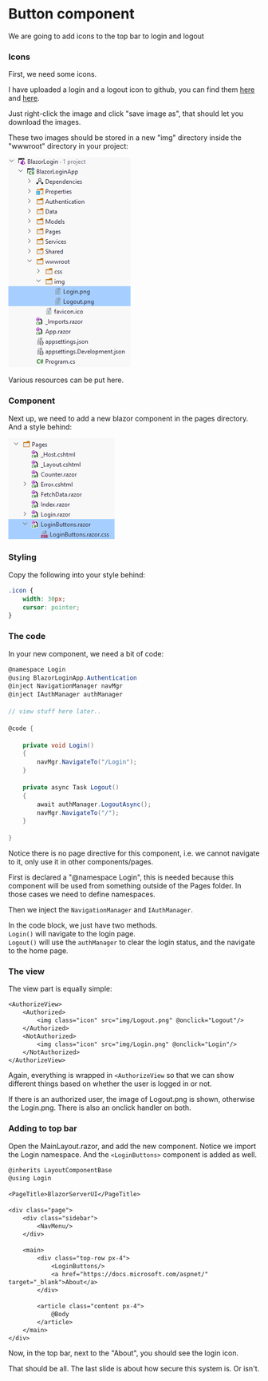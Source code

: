 # Button component

We are going to add icons to the top bar to login and logout

### Icons

First, we need some icons.

I have uploaded a login and a logout icon to github, you can find them [here](https://github.com/TroelsMortensen/BlazorLogin/blob/master/BlazorLoginApp/wwwroot/img/Login.png)
and [here](https://github.com/TroelsMortensen/BlazorLogin/blob/master/BlazorLoginApp/wwwroot/img/Logout.png).

Just right-click the image and click "save image as", that should let you download the images.

These two images should be stored in a new "img" directory inside the "wwwroot" directory in your project:

![img_13.png](img_13.png)

Various resources can be put here.

### Component
Next up, we need to add a new blazor component in the pages directory. And a style behind:

![img_15.png](img_15.png)

### Styling
Copy the following into your style behind:

```css
.icon {
    width: 30px;
    cursor: pointer;
}
```

### The code
In your new component, we need a bit of code:

```csharp
@namespace Login
@using BlazorLoginApp.Authentication
@inject NavigationManager navMgr
@inject IAuthManager authManager

// view stuff here later..

@code {

    private void Login()
    {
        navMgr.NavigateTo("/Login");
    }

    private async Task Logout()
    {
        await authManager.LogoutAsync();
        navMgr.NavigateTo("/");
    }

}
```

Notice there is no page directive for this component, i.e. we cannot navigate to it, only use it in other components/pages.

First is declared a "@namespace Login", this is needed because this component will be used from something outside of the Pages folder. In those cases we need to define namespaces.

Then we inject the `NavigationManager` and `IAuthManager`.

In the code block, we just have two methods.\
`Login()` will navigate to the login page.\
`Logout()` will use the `authManager` to clear the login status, and the navigate to the home page.

### The view
The view part is equally simple:

```razor
<AuthorizeView>
    <Authorized>
        <img class="icon" src="img/Logout.png" @onclick="Logout"/>
    </Authorized>
    <NotAuthorized>
        <img class="icon" src="img/Login.png" @onclick="Login"/>
    </NotAuthorized>
</AuthorizeView>
```

Again, everything is wrapped in `<AuthorizeView` so that we can show different things based on whether the user is logged in or not.

If there is an authorized user, the image of Logout.png is shown, otherwise the Login.png. There is also an onclick handler on both.

### Adding to top bar
Open the MainLayout.razor, and add the new component. 
Notice we import the Login namespace. And the `<LoginButtons>` component is added as well.

```razor{2,13}
@inherits LayoutComponentBase
@using Login

<PageTitle>BlazorServerUI</PageTitle>

<div class="page">
    <div class="sidebar">
        <NavMenu/>
    </div>

    <main>
        <div class="top-row px-4">
            <LoginButtons/>
            <a href="https://docs.microsoft.com/aspnet/" target="_blank">About</a>
        </div>

        <article class="content px-4">
            @Body
        </article>
    </main>
</div>
```

Now, in the top bar, next to the "About", you should see the login icon.

That should be all. The last slide is about how secure this system is. Or isn't.